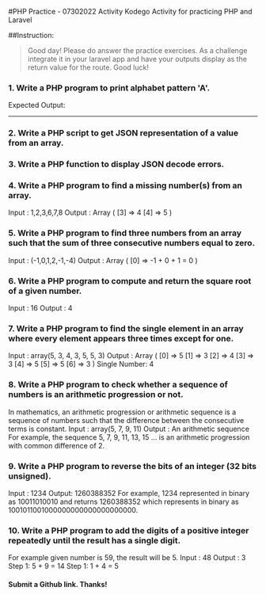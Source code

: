 #PHP Practice - 07302022 Activity
Kodego Activity for practicing PHP and Laravel

##Instruction:
> Good day! Please do answer the practice exercises. As a challenge integrate it in your laravel app and have your outputs display as the return value for the route. Good luck!

### 1. Write a PHP program to print alphabet pattern 'A'.

Expected Output:

*** * * * * ***** * * * * * * * *

### 2. Write a PHP script to get JSON representation of a value from an array.
### 3. Write a PHP function to display JSON decode errors.

### 4. Write a PHP program to find a missing number(s) from an array.
Input : 1,2,3,6,7,8
Output : Array
(
[3] => 4
[4] => 5
)

### 5. Write a PHP program to find three numbers from an array such that the sum of three consecutive numbers equal to zero.

Input : (-1,0,1,2,-1,-4)
Output : Array
(
[0] => -1 + 0 + 1 = 0
)
### 6. Write a PHP program to compute and return the square root of a given number.
Input : 16
Output : 4
### 7. Write a PHP program to find the single element in an array where every element appears three times except for one.

Input : array(5, 3, 4, 3, 5, 5, 3)
Output : Array
(
[0] => 5
[1] => 3
[2] => 4
[3] => 3
[4] => 5
[5] => 5
[6] => 3
)
Single Number: 4

### 8. Write a PHP program to check whether a sequence of numbers is an arithmetic progression or not.
In mathematics, an arithmetic progression or arithmetic sequence is a sequence of numbers such that the difference between the consecutive terms is constant.
Input : array(5, 7, 9, 11)
Output : An arithmetic sequence
For example, the sequence 5, 7, 9, 11, 13, 15 ... is an arithmetic progression with common difference of 2.

### 9. Write a PHP program to reverse the bits of an integer (32 bits unsigned). 

Input : 1234
Output: 1260388352
For example, 1234 represented in binary as 10011010010 and returns 1260388352 which represents in binary as 1001011001000000000000000000000.


### 10. Write a PHP program to add the digits of a positive integer repeatedly until the result has a single digit.
For example given number is 59, the result will be 5.
Input : 48
Output : 3
Step 1: 5 + 9 = 14
Step 1: 1 + 4 = 5 

 

#### Submit a Github link. Thanks! 
